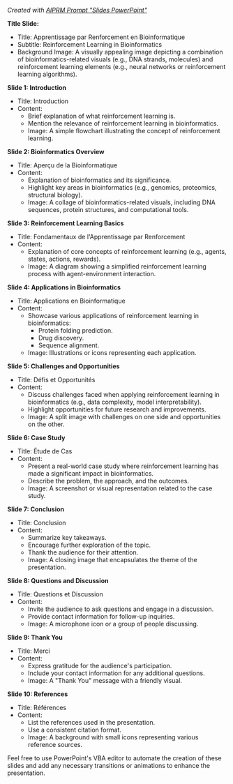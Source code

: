 _Created with [AIPRM Prompt "Slides PowerPoint"](https://www.aiprm.com/prompts/productivity/respond/1800172790083739648/)_

**Title Slide:**
- Title: Apprentissage par Renforcement en Bioinformatique
- Subtitle: Reinforcement Learning in Bioinformatics
- Background Image: A visually appealing image depicting a combination of bioinformatics-related visuals (e.g., DNA strands, molecules) and reinforcement learning elements (e.g., neural networks or reinforcement learning algorithms).

**Slide 1: Introduction**
- Title: Introduction
- Content: 
  - Brief explanation of what reinforcement learning is.
  - Mention the relevance of reinforcement learning in bioinformatics.
  - Image: A simple flowchart illustrating the concept of reinforcement learning.

**Slide 2: Bioinformatics Overview**
- Title: Aperçu de la Bioinformatique
- Content: 
  - Explanation of bioinformatics and its significance.
  - Highlight key areas in bioinformatics (e.g., genomics, proteomics, structural biology).
  - Image: A collage of bioinformatics-related visuals, including DNA sequences, protein structures, and computational tools.

**Slide 3: Reinforcement Learning Basics**
- Title: Fondamentaux de l'Apprentissage par Renforcement
- Content: 
  - Explanation of core concepts of reinforcement learning (e.g., agents, states, actions, rewards).
  - Image: A diagram showing a simplified reinforcement learning process with agent-environment interaction.

**Slide 4: Applications in Bioinformatics**
- Title: Applications en Bioinformatique
- Content: 
  - Showcase various applications of reinforcement learning in bioinformatics:
    - Protein folding prediction.
    - Drug discovery.
    - Sequence alignment.
  - Image: Illustrations or icons representing each application.

**Slide 5: Challenges and Opportunities**
- Title: Défis et Opportunités
- Content: 
  - Discuss challenges faced when applying reinforcement learning in bioinformatics (e.g., data complexity, model interpretability).
  - Highlight opportunities for future research and improvements.
  - Image: A split image with challenges on one side and opportunities on the other.

**Slide 6: Case Study**
- Title: Étude de Cas
- Content: 
  - Present a real-world case study where reinforcement learning has made a significant impact in bioinformatics.
  - Describe the problem, the approach, and the outcomes.
  - Image: A screenshot or visual representation related to the case study.

**Slide 7: Conclusion**
- Title: Conclusion
- Content: 
  - Summarize key takeaways.
  - Encourage further exploration of the topic.
  - Thank the audience for their attention.
  - Image: A closing image that encapsulates the theme of the presentation.

**Slide 8: Questions and Discussion**
- Title: Questions et Discussion
- Content: 
  - Invite the audience to ask questions and engage in a discussion.
  - Provide contact information for follow-up inquiries.
  - Image: A microphone icon or a group of people discussing.

**Slide 9: Thank You**
- Title: Merci
- Content: 
  - Express gratitude for the audience's participation.
  - Include your contact information for any additional questions.
  - Image: A "Thank You" message with a friendly visual.

**Slide 10: References**
- Title: Références
- Content: 
  - List the references used in the presentation.
  - Use a consistent citation format.
  - Image: A background with small icons representing various reference sources.

Feel free to use PowerPoint's VBA editor to automate the creation of these slides and add any necessary transitions or animations to enhance the presentation.
